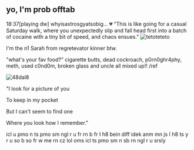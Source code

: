 ## yo, I'm prob offtab
18:37[playing dw] whyisastrosgyatsobig... 💔
 "This is like going for a casual Saturday walk, where you unexpectedly slip and fall head first into a batch of cocaine with a tiny bit of speed, and chaos ensues."
![tetoteteto](https://github.com/user-attachments/assets/24acbcff-4384-4ba0-a8f4-31d143ac581b)

I'm the n1 Sarah from regretevator kinner btw.

"what's your fav food?" cigarette butts, dead cockroach, p0rn0ghr4phy, meth, used c0nd0m, broken glass and uncle all mixed up!! /ref

![48dal8](https://github.com/user-attachments/assets/40ad4fb1-0632-437a-84db-76a66540234c)

"I look for a picture of you

To keep in my pocket

But I can't seem to find one

Where you look how I remember."

icl u pmo n ts pmo sm ngl r u fr rn b fr I h8 bein diff idek anm mn js I h8 ts y r u so b so fr w me rn cz lol oms icl ts pmo sm n sb rn ngl r u srsly
<!--
**trafficsignage-enjoyer1/trafficsignage-enjoyer1** is a ✨ _special_ ✨ repository because its `README.md` (this file) appears on your GitHub profile.

Here are some ideas to get you started:

- 🔭 I’m currently working on ...
- 🌱 I’m currently learning ...
- 👯 I’m looking to collaborate on ...
- 🤔 I’m looking for help with ...
- 💬 Ask me about ...
- 📫 How to reach me: ...
- 😄 Pronouns: ...
- ⚡ Fun fact: ...
-->
